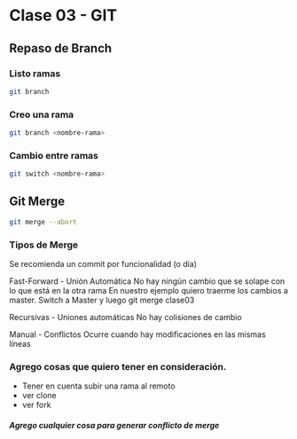 # Clase 03 - GIT

## Repaso de Branch

### Listo ramas
```sh
git branch
```

### Creo una rama
```sh
git branch <nombre-rama>
```

### Cambio entre ramas
```sh
git switch <nombre-rama>
```

## Git Merge
```sh
git merge --abort
```

### Tipos de Merge

Se recomienda un commit por funcionalidad (o día)

Fast-Forward - Unión Automática
No hay ningún cambio que se solape con lo que está en la otra rama
En nuestro ejemplo quiero traerme los cambios a master. Switch a Master y luego git merge clase03

Recursivas - Uniones automáticas
No hay colisiones de cambio

Manual - Conflictos
Ocurre cuando hay modificaciones en las mismas líneas

### Agrego cosas que quiero tener en consideración.

* Tener en cuenta subir una rama al remoto
* ver clone
* ver fork

##### Agrego cualquier cosa para generar conflicto de merge